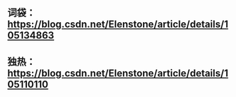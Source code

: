 ## 词袋：https://blog.csdn.net/Elenstone/article/details/105134863
## 独热：https://blog.csdn.net/Elenstone/article/details/105110110
